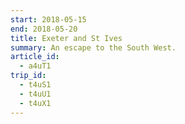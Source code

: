 ```yaml
---
start: 2018-05-15
end: 2018-05-20
title: Exeter and St Ives
summary: An escape to the South West.
article_id:
  - a4uT1
trip_id:
  - t4uS1
  - t4uU1
  - t4uX1
---
```

